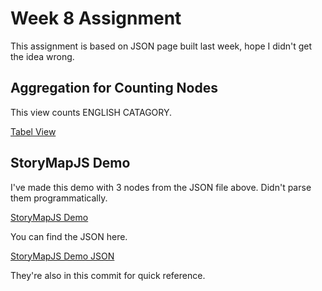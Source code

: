 # Week 8 Assignment
This assignment is based on JSON page built last week, hope I didn't get the idea wrong.
## Aggregation for Counting Nodes
This view counts ENGLISH CATAGORY.

[Tabel View](http://dev-comm5961-hu.pantheonsite.io/primary-school-catagory-table)
## StoryMapJS Demo
I've made this demo with 3 nodes from the JSON file above. Didn't parse them programmatically.

[StoryMapJS Demo](http://dev-comm5961-hu.pantheonsite.io/StoryMapJSDemo/storymap.html)

You can find the JSON here.

[StoryMapJS Demo JSON](http://dev-comm5961-hu.pantheonsite.io/StoryMapJSDemo/storymap.json)

They're also in this commit for quick reference.